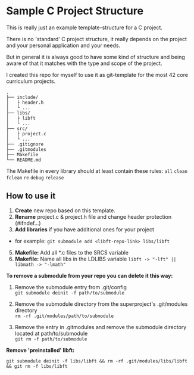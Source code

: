 # Sample C Project Structure

This is really just an example template-structure for a C project.

There is no 'standard' C project structure, it really depends on the project and your personal application and your needs.

But in general it is always good to have some kind of structure and being aware of that it matches with the type and scope of the project.

I created this repo for myself to use it as git-template for the most 42 core curriculum projects.

```
.
├── include/
│   ├ header.h
│   └ ...
├── libs/
│   ├ libft
│   └ ...
├── src/
│   ├ project.c
│   └ ...
├── .gitignore
├── .gitmodules
├── Makefile
└── README.md
```

The Makefile in every library should at least contain these rules:
```all``` ```clean``` ```fclean``` ```re``` ```debug``` ```release```

## How to use it

1. **Create** new repo based on this template.
2. **Rename** project.c & project.h file and change header protection (#ifndef...)
3. **Add libraries** if you have additional ones for your project
- for example: ```git submodule add <libft-repo-link> libs/libft```
5. **Makefile:** Add all *.c files to the SRCS variable
6. **Makefile:** Name all libs in the LDLIBS variable ```libft -> "-lft" || libmath -> "-lmath"```

**To remove a submodule from your repo you can delete it this way:**
1. Remove the submodule entry from .git/config <br> ```git submodule deinit -f path/to/submodule```

2. Remove the submodule directory from the superproject's .git/modules directory <br> ```rm -rf .git/modules/path/to/submodule```

3. Remove the entry in .gitmodules and remove the submodule directory located at path/to/submodule <br> ```git rm -f path/to/submodule```

**Remove 'preinstalled' libft:** 

```git submodule deinit -f libs/libft && rm -rf .git/modules/libs/libft && git rm -f libs/libft```
